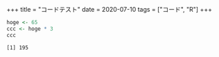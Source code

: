 +++
title = "コードテスト"
date = 2020-07-10
tags = ["コード", "R"]
+++

``` r
hoge <- 65
ccc <- hoge * 3
ccc
```

``` 
[1] 195
```
